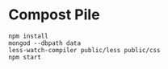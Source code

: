 # Compost Pile

    npm install
    mongod --dbpath data
    less-watch-compiler public/less public/css
    npm start
